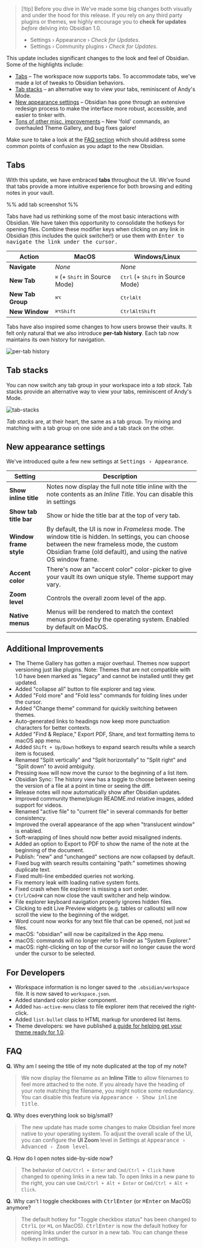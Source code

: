 > [!tip] Before you dive in
> We've made some big changes both visually and under the hood for this release. If you rely on any third party plugins or themes, we highly encourage you to **check for updates** *before* delving into Obsidian 1.0.
> 
> - Settings › Appearance › *Check for Updates*.
> - Settings › Community plugins › *Check for Updates*.

This update includes significant changes to the look and feel of Obsidian. Some of the highlights include:
- [Tabs](#tabs) – The workspace now supports tabs. To accommodate tabs, we've made a lot of tweaks to Obsidian behaviors.
- [Tab stacks](#tab-stacks) – an alternative way to view your tabs, reminiscent of Andy's Mode.
- [New appearance settings](#new-appearance-settings) – Obsidian has gone through an extensive redesign process to make the interface more robust, accessible, and easier to tinker with.
- [Tons of other misc. improvements](#additional-improvements) – New 'fold' commands, an overhauled Theme Gallery, and bug fixes galore!

Make sure to take a look at the [FAQ section](#faq) which should address some common points of confusion as you adapt to the new Obsidian.

## Tabs

With this update, we have embraced **tabs** throughout the UI. We've found that tabs provide a more intuitive experience for both browsing and editing notes in your vault.

%% add tab screenshot %%

Tabs have had us rethinking some of the most basic interactions with Obsidian. We have taken this opportunity to consolidate the hotkeys for opening files. Combine these modifier keys when clicking on any link in Obsidian (this includes the quick switcher!) or use them with <kbd>Enter</kdb> to navigate the link under the cursor.

| Action       | MacOS      | Windows/Linux           |
| ------------ | ----------------- | --------------------- |
| **Navigate** | *None*              | *None*                  |
| **New Tab**      | <kbd>⌘</kbd> (+ <kbd>Shift</kbd> in Source Mode) | <kbd>Ctrl</kbd> (+ <kbd>Shift</kbd> in Source Mode)             |
| **New Tab Group**    | <kbd>⌘</kbd><kbd>⌥</kbd> | <kbd>Ctrl</kbd><kbd>Alt</kbd>     |
| **New Window**   | <kbd>⌘</kbd><kbd>⌥</kbd><kbd>Shift</kbd> | <kbd>Ctrl</kbd><kbd>Alt</kbd><kbd>Shift</kbd> |

Tabs have also inspired some changes to how users browse their vaults. It felt only natural that we also introduce **per-tab history**. Each tab now maintains its own history for navigation.

![per-tab history](https://user-images.githubusercontent.com/693981/191052493-8109f1a1-411c-4b61-b435-788d0cac3231.png)

## Tab stacks

You can now switch any tab group in your workspace into a _tab stack_. Tab stacks provide an alternative way to view your tabs, reminiscent of Andy's Mode.

![tab-stacks](https://user-images.githubusercontent.com/693981/188205363-0f24b2a5-3706-4a8c-b38b-7a66baa68ce6.gif)

*Tab stacks* are, at their heart, the same as a tab group. Try mixing and matching with a tab group on one side and a tab stack on the other.

## New appearance settings

We've introduced quite a few new settings at <kbd>Settings › Appearance</kbd>.

| Setting | Description |
|--|--|
| **Show inline title** | Notes now display the full note title inline with the note contents as an *Inline Title*. You can disable this in settings |
| **Show tab title bar** | Show or hide the title bar at the top of very tab.|
| **Window frame style** | By default, the UI is now in *Frameless* mode. The window title is hidden. In settings, you can choose between the new frameless mode, the custom Obsidian frame (old default), and using the native OS window frame. |
| **Accent color** | There's now an "accent color" color-picker to give your vault its own unique style. Theme support may vary. |
| **Zoom level** | Controls the overall zoom level of the app. |
| **Native menus** | Menus will be rendered to match the context menus provided by the operating system. Enabled by default on MacOS. |

## Additional Improvements

- The Theme Gallery has gotten a major overhaul. Themes now support versioning just like plugins. Note: Themes that are not compatible with 1.0 have been marked as "legacy" and cannot be installed until they get updated.
- Added "collapse all" button to file explorer and tag view.
- Added "Fold more" and "Fold less" commands for folding lines under the cursor.
- Added "Change theme" command for quickly switching between themes.
- Auto-generated links to headings now keep more punctuation characters for better contexts.
- Added "Find & Replace," Export PDF, Share, and text formatting items to macOS app menu.
- Added `Shift + Up/Down` hotkeys to expand search results while a search item is focused.
- Renamed "Split vertically" and "Split horizontally" to "Split right" and "Split down" to avoid ambiguity.
- Pressing `Home` will now move the cursor to the beginning of a list item.
- Obsidian Sync: The history view has a toggle to choose between seeing the version of a file at a point in time or seeing the diff.
- Release notes will now automatically show after Obsidian updates.
- Improved community theme/plugin README.md relative images, added support for videos.
- Renamed "active file" to "current file" in several commands for better consistency.
- Improved the overall appearance of the app when "translucent window" is enabled.
- Soft-wrapping of lines should now better avoid misaligned indents.
- Added an option to Export to PDF to show the name of the note at the beginning of the document.
- Publish: "new" and "unchanged" sections are now collapsed by default.
- Fixed bug with search results containing "path:" sometimes showing duplicate text.
- Fixed multi-line embedded queries not working.
- Fix memory leak with loading native system fonts.
- Fixed crash when file explorer is missing a sort order.
- `Ctrl/Cmd+W` can now close the vault switcher and help window.
- File explorer keyboard navigation properly ignores hidden files.
- Clicking to edit Live Preview widgets (e.g. tables or callouts) will now scroll the view to the beginning of the widget.
- Word count now works for any text file that can be opened, not just `md` files.
- macOS: "obsidian" will now be capitalized in the App menu.
- macOS: commands will no longer refer to Finder as "System Explorer."
- macOS: right-clicking on top of the cursor will no longer cause the word under the cursor to be selected.

## For Developers

- Workspace information is no longer saved to the `.obsidian/workspace` file. It is now saved to `workspace.json`.
- Added standard color picker component.
- Added `has-active-menu` class to file explorer item that received the right-click.
- Added `list-bullet` class to HTML markup for unordered list items.
- Theme developers: we have published [a guide for helping get your theme ready for 1.0](https://forum.obsidian.md/t/0-16-0-theme-migration-guide/42537).

## FAQ

**Q.** Why am I seeing the title of my note duplicated at the top of my note?

> We now display the filename as an **Inline Title** to allow filenames to feel more attached to the note. If you already have the heading of your note matching the filename, you might notice some redundancy. You can disable this feature via <kbd>Appearance › Show inline title</kbd>.

**Q.** Why does everything look so big/small?

> The new update has made some changes to make Obsidian feel more native to your operating system. To adjust the overall scale of the UI, you can configure the **UI Zoom** level in Settings at <kbd>Appearance › Advanced › Zoom level</kbd>.

**Q.** How do I open notes side-by-side now?

> The behavior of `Cmd/Ctrl + Enter` and `Cmd/Ctrl + Click` have changed to opening links in a new tab. To open links in a new pane to the right, you can use `Cmd/Ctrl + Alt + Enter` or `Cmd/Ctrl + Alt + Click`.

**Q.** Why can't I toggle checkboxes with <kbd>Ctrl</kbd><kbd>Enter</kbd> (or <kbd>⌘</kbd><kbd>Enter</kbd> on MacOS) anymore?

> The default hotkey for "Toggle checkbox status" has been changed to <kbd>Ctrl</kbd><kbd>L</kbd> (or <kbd>⌘</kbd><kbd>L</kbd> on MacOS). <kbd>Ctrl</kbd><kbd>Enter</kbd> is now the default hotkey for opening links under the cursor in a new tab. You can change these hotkeys in settings.
